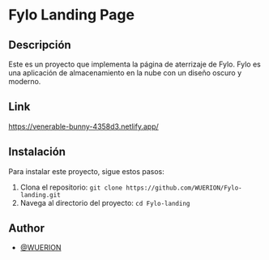 # Fylo Landing Page

## Descripción

Este es un proyecto que implementa la página de aterrizaje de Fylo. Fylo es una aplicación de almacenamiento en la nube con un diseño oscuro y moderno.

## Link

https://venerable-bunny-4358d3.netlify.app/

## Instalación

Para instalar este proyecto, sigue estos pasos:

1. Clona el repositorio: `git clone https://github.com/WUERION/Fylo-landing.git`
2. Navega al directorio del proyecto: `cd Fylo-landing`

## Author

- [@WUERION](https://github.com/WUERION)
